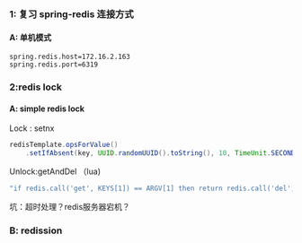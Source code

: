 ### 1: 复习 spring-redis 连接方式

#### A: 单机模式

```ymal
spring.redis.host=172.16.2.163
spring.redis.port=6319
```

### 2:redis lock

#### A: simple redis lock

Lock : setnx 

```java
redisTemplate.opsForValue()
    .setIfAbsent(key, UUID.randomUUID().toString(), 10, TimeUnit.SECONDS)
```

Unlock:getAndDel （lua)

```java
"if redis.call('get', KEYS[1]) == ARGV[1] then return redis.call('del', KEYS[1]) else return 0 end";
```

坑：超时处理？redis服务器宕机？

### B: redission

